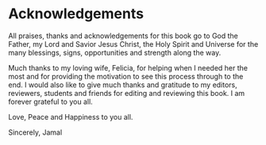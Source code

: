 # Acknowledgements

All praises, thanks and acknowledgements for this book go to God the Father, my Lord and Savior Jesus Christ, the Holy Spirit and Universe for the many blessings, signs, opportunities and strength along the way. 

Much thanks to my loving wife, Felicia, for helping when I needed her the most and for providing the motivation to see this process through to the end. I would also like to give much thanks and gratitude to my editors, reviewers, students and friends for editing and reviewing this book. I am forever grateful to you all.

Love, Peace and Happiness to you all.

Sincerely,
Jamal

